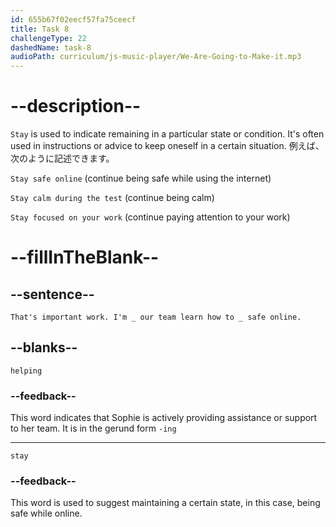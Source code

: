 ```yaml
---
id: 655b67f02eecf57fa75ceecf
title: Task 8
challengeType: 22
dashedName: task-8
audioPath: curriculum/js-music-player/We-Are-Going-to-Make-it.mp3
---
```


<!--
AUDIO REFERENCE:
Sophie: That's important work. I'm helping our team learn how to stay safe online.
-->

# --description--

`Stay` is used to indicate remaining in a particular state or condition. It's often used in instructions or advice to keep oneself in a certain situation. 例えば、次のように記述できます。

`Stay safe online` (continue being safe while using the internet)

`Stay calm during the test` (continue being calm)

`Stay focused on your work` (continue paying attention to your work)


# --fillInTheBlank--

## --sentence--

`That's important work. I'm _ our team learn how to _ safe online.`

## --blanks--

`helping`

### --feedback--

This word indicates that Sophie is actively providing assistance or support to her team. It is in the gerund form `-ing`

---

`stay`

### --feedback--

This word is used to suggest maintaining a certain state, in this case, being safe while online.
